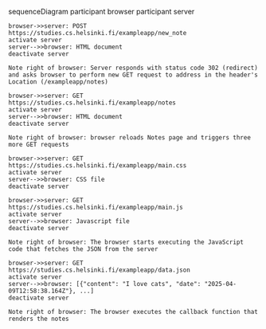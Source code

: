 sequenceDiagram
participant browser
participant server

    browser->>server: POST
    https://studies.cs.helsinki.fi/exampleapp/new_note
    activate server
    server-->>browser: HTML document
    deactivate server

    Note right of browser: Server responds with status code 302 (redirect) and asks browser to perform new GET request to address in the header's Location (/exampleapp/notes)

    browser->>server: GET
    https://studies.cs.helsinki.fi/exampleapp/notes
    activate server
    server-->>browser: HTML document
    deactivate server

    Note right of browser: browser reloads Notes page and triggers three more GET requests

    browser->>server: GET
    https://studies.cs.helsinki.fi/exampleapp/main.css
    activate server
    server-->>browser: CSS file
    deactivate server

    browser->>server: GET
    https://studies.cs.helsinki.fi/exampleapp/main.js
    activate server
    server-->>browser: Javascript file
    deactivate server

    Note right of browser: The browser starts executing the JavaScript code that fetches the JSON from the server

    browser->>server: GET
    https://studies.cs.helsinki.fi/exampleapp/data.json
    activate server
    server-->>browser: [{"content": "I love cats", "date": "2025-04-09T12:58:38.164Z"}, ...]
    deactivate server

    Note right of browser: The browser executes the callback function that renders the notes

